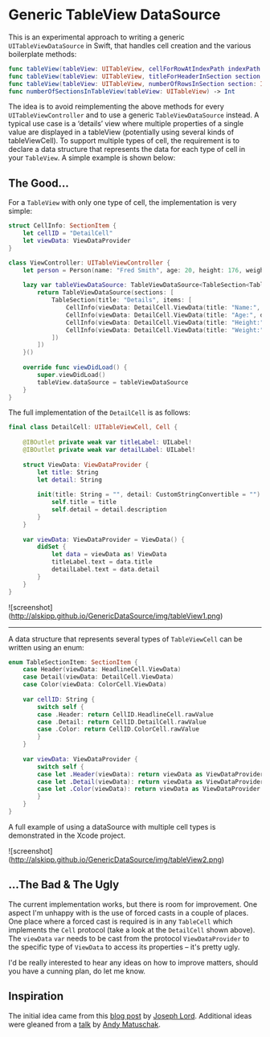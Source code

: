 Generic TableView DataSource
========

This is an experimental approach to writing a generic `UITableViewDataSource` in Swift, that handles cell creation and the various boilerplate methods:

```swift
func tableView(tableView: UITableView, cellForRowAtIndexPath indexPath: NSIndexPath) -> UITableViewCell
func tableView(tableView: UITableView, titleForHeaderInSection section: Int) -> String?
func tableView(tableView: UITableView, numberOfRowsInSection section: Int) -> Int
func numberOfSectionsInTableView(tableView: UITableView) -> Int
```

The idea is to avoid reimplementing the above methods for every `UITableViewController` and to use a generic `TableViewDataSource` instead. A typical use case is a ‘details’ view where multiple properties of a single value are displayed in a tableView (potentially using several kinds of tableViewCell). To support multiple types of cell, the requirement is to declare a data structure that represents the data for each type of cell in your `TableView`. A simple example is shown below:

The Good…
---

For a `TableView` with only one type of cell, the implementation is very simple:

```swift
struct CellInfo: SectionItem {
    let cellID = "DetailCell"
    let viewData: ViewDataProvider
}

class ViewController: UITableViewController {
    let person = Person(name: "Fred Smith", age: 20, height: 176, weight: 65)
    
    lazy var tableViewDataSource: TableViewDataSource<TableSection<TableSectionItem>> = {
        return TableViewDataSource(sections: [
            TableSection(title: "Details", items: [
                CellInfo(viewData: DetailCell.ViewData(title: "Name:", detail: person.name)),
                CellInfo(viewData: DetailCell.ViewData(title: "Age:", detail: person.age)),
                CellInfo(viewData: DetailCell.ViewData(title: "Height:", detail: person.height)),
                CellInfo(viewData: DetailCell.ViewData(title: "Weight:", detail: person.weight))
            ])
        ])
    }()
    
    override func viewDidLoad() {
        super.viewDidLoad()
        tableView.dataSource = tableViewDataSource
    }
}
```

The full implementation of the `DetailCell` is as follows:

```swift
final class DetailCell: UITableViewCell, Cell {
    
    @IBOutlet private weak var titleLabel: UILabel!
    @IBOutlet private weak var detailLabel: UILabel!
    
    struct ViewData: ViewDataProvider {
        let title: String
        let detail: String
        
        init(title: String = "", detail: CustomStringConvertible = "") {
            self.title = title
            self.detail = detail.description
        }
    }
    
    var viewData: ViewDataProvider = ViewData() {
        didSet {
            let data = viewData as! ViewData
            titleLabel.text = data.title
            detailLabel.text = data.detail
        }
    }
}
```

![screenshot] (http://alskipp.github.io/GenericDataSource/img/tableView1.png)

* * *

A data structure that represents several types of `TableViewCell` can be written using an enum:

```swift
enum TableSectionItem: SectionItem {
    case Header(viewData: HeadlineCell.ViewData)
    case Detail(viewData: DetailCell.ViewData)
    case Color(viewData: ColorCell.ViewData)
    
    var cellID: String {
        switch self {
        case .Header: return CellID.HeadlineCell.rawValue
        case .Detail: return CellID.DetailCell.rawValue
        case .Color: return CellID.ColorCell.rawValue
        }
    }
    
    var viewData: ViewDataProvider {
        switch self {
        case let .Header(viewData): return viewData as ViewDataProvider
        case let .Detail(viewData): return viewData as ViewDataProvider
        case let .Color(viewData): return viewData as ViewDataProvider
        }
    }
}
```

A full example of using a dataSource with multiple cell types is demonstrated in the Xcode project.

![screenshot] (http://alskipp.github.io/GenericDataSource/img/tableView2.png)

…The Bad & The Ugly
---

The current implementation works, but there is room for improvement. One aspect I'm unhappy with is the use of forced casts in a couple of places. One place where a forced cast is required is in any `TableCell` which implements the `Cell` protocol (take a look at the `DetailCell` shown above). The `viewData` `var` needs to be cast from the protocol `ViewDataProvider` to the specific type of `ViewData` to access its properties – it's pretty ugly.

I'd be really interested to hear any ideas on how to improve matters, should you have a cunning plan, do let me know.


Inspiration
---

The initial idea came from this [blog post](http://blog.human-friendly.com/swift-2-xcode-7-gm-at-least-generic-support-for-at-objc-protocols) by [Joseph Lord](https://twitter.com/jl_hfl). Additional ideas were gleaned from a [talk](https://realm.io/news/andy-matuschak-refactor-mega-controller/) by [Andy Matuschak](https://twitter.com/andy_matuschak).
